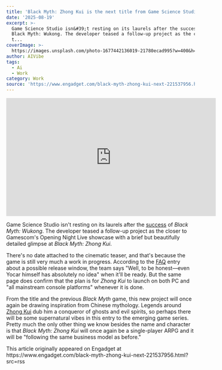 ```yaml
---
title: 'Black Myth: Zhong Kui is the next title from Game Science Studio'
date: '2025-08-19'
excerpt: >-
  Game Science Studio isn&#39;t resting on its laurels after the success of
  Black Myth: Wukong. The developer teased a follow-up project as the closer
  t...
coverImage: >-
  https://images.unsplash.com/photo-1677442136019-21780ecad995?w=400&h=200&fit=crop&auto=format
author: AIVibe
tags:
  - Ai
  - Work
category: Work
source: 'https://www.engadget.com/black-myth-zhong-kui-next-221537956.html?src=rss'
---
```

<div id="a9d3ea68a1be49e79cc52405ccaa0d75"><iframe width="560" height="315" src="https://www.youtube.com/embed/NZ7VLcO06Ak?si=4rYeFCG9BGGIxv-l" title="YouTube video player" frameborder="0" allowfullscreen></iframe></div>
<p>Game Science Studio isn&#39;t resting on its laurels after the <a data-i13n="elm:context_link;elmt:doNotAffiliate;cpos:1;pos:1" class="no-affiliate-link" href="https://www.engadget.com/gaming/black-myth-wukong-breaks-steams-concurrent-single-player-record-within-hours-of-launch-184559634.html">success</a> of <em>Black Myth: Wukong</em>. The developer teased a follow-up project as the closer to Gamescom&#39;s Opening Night Live showcase with a brief but beautifully detailed glimpse at <em>Black Myth: Zhong Kui</em>.</p>
<p>There&#39;s no date attached to the cinematic teaser, and that&#39;s because the game is still very much a work in progress. According to the <a data-i13n="elm:context_link;elmt:doNotAffiliate;cpos:2;pos:1" class="no-affiliate-link" href="https://gamesci.cn/zhongkui/"><ins>FAQ</ins></a> entry about a possible release window, the team says &quot;Well, to be honest—even Yocar himself has absolutely no idea&quot; when it&#39;ll be ready. But the same page does confirm that the plan is for <em>Zhong Kui </em>to launch on both PC and &quot;all mainstream console platforms&quot; whenever it is done.</p>
<span id="end-legacy-contents"></span><p>From the title and the previous <em>Black Myth</em> game, this new project will once again be drawing inspiration from Chinese mythology. Legends around <a data-i13n="elm:context_link;elmt:doNotAffiliate;cpos:3;pos:1" class="no-affiliate-link" href="https://en.wikipedia.org/wiki/Zhong_Kui"><ins>Zhong Kui</ins></a> dub him a conqueror of ghosts and evil spirits, so perhaps there will be some supernatural vibes in this entry to the emerging game series. Pretty much the only other thing we know besides the name and character is that <em>Black Myth: Zhong Kui</em> will once again be a single-player ARPG and it will be &quot;following the same business model as before.&quot;</p>This article originally appeared on Engadget at https://www.engadget.com/black-myth-zhong-kui-next-221537956.html?src=rss
